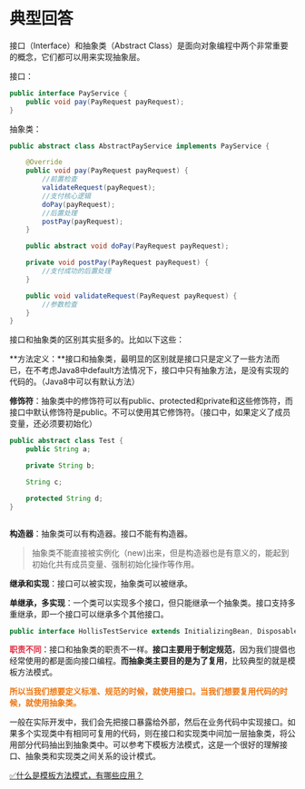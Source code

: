 # 典型回答


接口（Interface）和抽象类（Abstract Class）是面向对象编程中两个非常重要的概念，它们都可以用来实现抽象层。



接口：

```java
public interface PayService {
    public void pay(PayRequest payRequest);
}
```



抽象类：

```java
public abstract class AbstractPayService implements PayService {

    @Override
    public void pay(PayRequest payRequest) {
      	//前置检查
        validateRequest(payRequest);
      	//支付核心逻辑
        doPay(payRequest);
      	//后置处理
        postPay(payRequest);
    }

    public abstract void doPay(PayRequest payRequest);

    private void postPay(PayRequest payRequest) {
        //支付成功的后置处理
    }

    public void validateRequest(PayRequest payRequest) {
        //参数检查
    }
}
```



接口和抽象类的区别其实挺多的。比如以下这些：



**方法定义：**接口和抽象类，最明显的区别就是接口只是定义了一些方法而已，在不考虑Java8中default方法情况下，接口中只有抽象方法，是没有实现的代码的。（Java8中可以有默认方法）



**修饰符**：抽象类中的修饰符可以有public、protected和private和<default>这些修饰符，而接口中默认修饰符是public。不可以使用其它修饰符。（接口中，如果定义了成员变量，还必须要初始化）



```java
public abstract class Test {
    public String a;

    private String b;

    String c;

    protected String d;
}



```



**构造器**：抽象类可以有构造器。接口不能有构造器。



> 抽象类不能直接被实例化（new)出来，但是构造器也是有意义的，能起到初始化共有成员变量、强制初始化操作等作用。
>



**继承和实现**：接口可以被实现，抽象类可以被继承。



**单继承，多实现**：一个类可以实现多个接口，但只能继承一个抽象类。接口支持多重继承，即一个接口可以继承多个其他接口。



```java
public interface HollisTestService extends InitializingBean, DisposableBean {}
```



**<font style="color:#DF2A3F;">职责不同</font>**：接口和抽象类的职责不一样。**接口主要用于制定规范**，因为我们提倡也经常使用的都是面向接口编程。**而抽象类主要目的是为了复用**，比较典型的就是模板方法模式。



**<font style="color:#ED740C;">所以当我们想要定义标准、规范的时候，就使用接口。当我们想要复用代码的时候，就使用抽象类。</font>**



一般在实际开发中，我们会先把接口暴露给外部，然后在业务代码中实现接口。如果多个实现类中有相同可复用的代码，则在接口和实现类中间加一层抽象类，将公用部分代码抽出到抽象类中。可以参考下模板方法模式，这是一个很好的理解接口、抽象类和实现类之间关系的设计模式。



[✅什么是模板方法模式，有哪些应用？](https://www.yuque.com/hollis666/qyhor6/xrldzr6lf0mey3aw)

